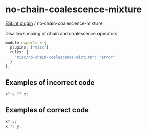 # no-chain-coalescence-mixture

[ESLint plugin](https://iliubinskii.github.io/eslint-plugin-misc/) / no-chain-coalescence-mixture

Disallows mixing of chain and coalescence operators.

```ts
module.exports = {
  plugins: ["misc"],
  rules: {
    "misc/no-chain-coalescence-mixture": "error"
  }
};
```

## Examples of incorrect code

```ts
x?.y ?? z;
```

## Examples of correct code

```ts
x?.y;
x ?? y;
```